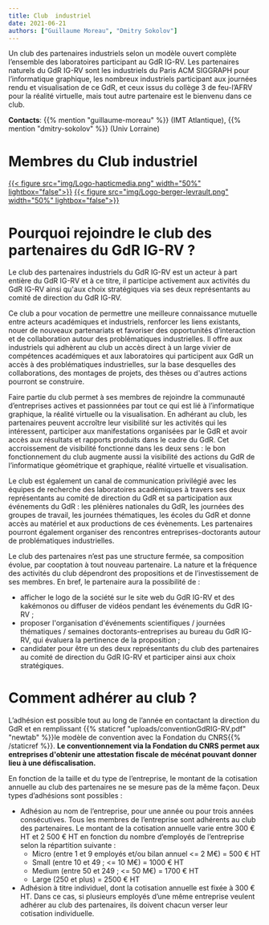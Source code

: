 ```yaml
---
title: Club  industriel
date: 2021-06-21
authors: ["Guillaume Moreau", "Dmitry Sokolov"]
---
```




Un club des partenaires industriels selon un modèle ouvert complète l’ensemble des laboratoires participant au GdR IG-RV. Les partenaires naturels du GdR IG-RV sont les industriels du Paris ACM SIGGRAPH pour l’informatique graphique, les nombreux industriels participant aux journées rendu et visualisation de ce GdR, et ceux issus du collège 3 de feu-l’AFRV pour la réalité virtuelle, mais tout autre partenaire est le bienvenu dans ce club.

**Contacts**:  {{% mention "guillaume-moreau" %}} (IMT Atlantique), {{% mention "dmitry-sokolov" %}} (Univ Lorraine) 

# Membres du Club industriel
[{{< figure src="img/Logo-hapticmedia.png" width="50%" lightbox="false">}}](https://hapticmedia.com/) [{{< figure src="img/Logo-berger-levrault.png" width="50%" lightbox="false">}}](https://www.berger-levrault.com/fr/)

# Pourquoi rejoindre le club des partenaires du GdR IG-RV ?

Le club des partenaires industriels du GdR IG-RV est un acteur à part entière du GdR IG-RV et à ce titre, il participe activement aux activités du GdR IG-RV ainsi qu'aux choix stratégiques via ses deux représentants au comité de direction du GdR IG-RV.

Ce club a pour vocation de permettre une meilleure connaissance mutuelle entre acteurs académiques et industriels, renforcer les liens existants, nouer de nouveaux partenariats et favoriser des opportunités d’interaction et de collaboration autour des problématiques industrielles. Il offre aux industriels qui adhèrent au club un accès direct à un large vivier de compétences académiques et aux laboratoires qui participent aux GdR un accès à des problématiques industrielles, sur la base desquelles des collaborations, des montages de projets, des thèses ou d'autres actions pourront se construire.

Faire partie du club permet à ses membres de rejoindre la communauté d’entreprises actives et passionnées par tout ce qui est lié à l’informatique graphique, la réalité virtuelle ou la visualisation. En adhérant au club, les partenaires peuvent accroître leur visibilité sur les activités qui les intéressent, participer aux manifestations organisées par le GdR et avoir accès aux résultats et rapports produits dans le cadre du GdR. Cet accroissement de visibilité fonctionne dans les deux sens : le bon fonctionnement du club augmente aussi la visibilité des actions du GdR de l’informatique géométrique et graphique, réalité virtuelle et visualisation.

Le club est également un canal de communication privilégié avec les équipes de recherche des laboratoires académiques à travers ses deux représentants au comité de direction du GdR et sa participation aux événements du GdR : les plénières nationales du GdR, les journées des groupes de travail, les journées thématiques, les écoles du GdR et donne accès au matériel et aux productions de ces évènements. Les partenaires pourront également organiser des rencontres entreprises-doctorants autour de problématiques industrielles.

Le club des partenaires n’est pas une structure fermée, sa composition évolue, par cooptation à tout nouveau partenaire. La nature et la fréquence des activités du club dépendront des propositions et de l’investissement de ses membres.
En bref, le partenaire aura la possibilité de :
* afficher le logo de la société sur le site web du GdR IG-RV et des kakémonos ou diffuser de vidéos pendant les événements du GdR IG-RV ;
* proposer l'organisation d'événements scientifiques / journées thématiques / semaines doctorants-entreprises au bureau du GdR IG-RV, qui évaluera la pertinence de la proposition ;
* candidater pour être un des deux représentants du club des partenaires au comité de direction du GdR IG-RV et participer ainsi aux choix stratégiques.

# Comment adhérer au club ?

L’adhésion est possible tout au long de l’année en contactant la direction du GdR et en remplissant {{% staticref "uploads/conventionGdRIG-RV.pdf" "newtab" %}}le modèle de convention avec la Fondation du CNRS{{% /staticref %}}. 
**Le conventionnement via la Fondation du CNRS permet aux entreprises d'obtenir une attestation fiscale de mécénat pouvant donner lieu à une défiscalisation.**


En fonction de la taille et du type de l’entreprise, le montant de la cotisation annuelle au club des partenaires ne se mesure pas de la même façon. Deux types d’adhésions sont possibles :
* Adhésion au nom de l’entreprise, pour une année ou pour trois années consécutives. Tous les membres de l’entreprise sont adhérents au club des partenaires. Le montant de la cotisation annuelle varie entre 300 € HT et 2 500 € HT en fonction du nombre d’employés de l’entreprise selon la répartition suivante :
  * Micro (entre 1 et 9 employés et/ou bilan annuel <= 2 M€) = 500 € HT
  * Small (entre 10 et 49 ; <= 10 M€) = 1000 € HT
  * Medium (entre 50 et 249 ; <= 50 M€) = 1700 € HT
  * Large (250 et plus) = 2500 € HT
* Adhésion à titre individuel, dont la cotisation annuelle est fixée à 300 € HT. Dans ce cas, si plusieurs employés d’une même entreprise veulent adhérer au club des partenaires, ils doivent chacun verser leur cotisation individuelle.
